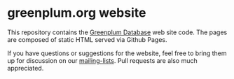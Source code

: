 # greenplum.org website

This repository contains the [Greenplum Database](http://greenplum.org/) web
site code.  The pages are composed of static HTML served via Github Pages.

If you have questions or suggestions for the website, feel free to bring them
up for discussion on our [mailing-lists](http://greenplum.org/#mailing-lists).
Pull requests are also much appreciated.
